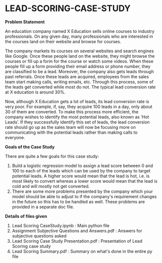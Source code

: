 # LEAD-SCORING-CASE-STUDY
**Problem Statement**

An education company named X Education sells online courses to industry professionals. On any given day, many professionals who are interested in the courses land on their website and browse for courses. 

The company markets its courses on several websites and search engines like Google. Once these people land on the website, they might browse the courses or fill up a form for the course or watch some videos. When these people fill up a form providing their email address or phone number, they are classified to be a lead. Moreover, the company also gets leads through past referrals. Once these leads are acquired, employees from the sales team start making calls, writing emails, etc. Through this process, some of the leads get converted while most do not. The typical lead conversion rate at X education is around 30%. 

Now, although X Education gets a lot of leads, its lead conversion rate is very poor. For example, if, say, they acquire 100 leads in a day, only about 30 of them are converted. To make this process more efficient, the company wishes to identify the most potential leads, also known as ‘Hot Leads’. If they successfully identify this set of leads, the lead conversion rate should go up as the sales team will now be focusing more on communicating with the potential leads rather than making calls to everyone.



**Goals of the Case Study**

There are quite a few goals for this case study:

1. Build a logistic regression model to assign a lead score between 0 and 100 to each of the leads which can be used by the company to target potential leads. A    higher score would mean that the lead is hot, i.e. is most likely to convert whereas a lower score would mean that the lead is cold and will mostly not get      converted.
2. There are some more problems presented by the company which your model should be able to adjust to if the company's requirement changes in the future so this    has to be handled as well. These problems are provided in a separate doc file.


**Details of files given**
1. Lead Scoring CaseStudy.ipynb : Main python file 
2. Assignment Subjective Questions and Answers.pdf : Answers for subjective questions asked
3. Lead Scoring Case Study Presentation.pdf : Presentation of Lead Scoring case study
4. Lead Scoring Summary.pdf : Summary on what's done in the entire py file
